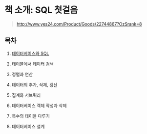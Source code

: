 # 책 소개: SQL 첫걸음

> http://www.yes24.com/Product/Goods/22744867?OzSrank=8

## **목차**

1. [데이터베이스와 SQL](./Chapter1_DB_SQL/README.md)

2. 테이블에서 데이터 검색

3. 정렬과 연산

4. 데이터의 추가, 삭제, 갱신

5. 집계와 서브쿼리

6. 데이터베이스 객체 작성과 삭제

7. 복수의 테이블 다루기

8. 데이터베이스 설계
